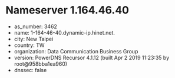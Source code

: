 # Nameserver 1.164.46.40

* as_number: 3462
* name: 1-164-46-40.dynamic-ip.hinet.net.
* city: New Taipei
* country: TW
* organization: Data Communication Business Group
* version: PowerDNS Recursor 4.1.12 (built Apr  2 2019 11:23:35 by root@958bba1ea960)
* dnssec: false
